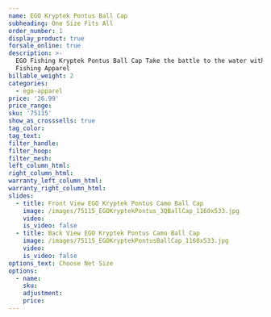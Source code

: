 ```yaml
---
name: EGO Kryptek Pontus Ball Cap
subheading: One Size Fits All
order_number: 1
display_product: true
forsale_online: true
description: >-
  EGO Fishing Kryptek Pontus Ball Cap Take the battle to the water with EGO
  Fishing Apparel
billable_weight: 2
categories:
  - ego-apparel
price: '26.99'
price_range:
sku: '75115'
show_as_crosssells: true
tag_color:
tag_text:
filter_handle:
filter_hoop:
filter_mesh:
left_column_html:
right_column_html:
warranty_left_column_html:
warranty_right_column_html:
slides:
  - title: Front View EGO Kryptek Pontus Camo Ball Cap
    image: /images/75115_EGOKryptekPontus_3QBallCap_1160x533.jpg
    video:
    is_video: false
  - title: Back View EGO Kryptek Pontus Camo Ball Cap
    image: /images/75115_EGOKryptekPontusBallCap_1160x533.jpg
    video:
    is_video: false
options_text: Choose Net Size
options:
  - name:
    sku:
    adjustment:
    price:
---
```

